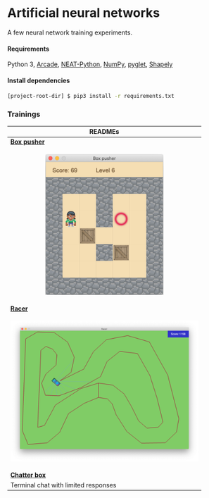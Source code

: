 # Artificial neural networks

A few neural network training experiments.

#### Requirements
Python 3, 
[Arcade](https://pypi.org/project/arcade/),
[NEAT-Python](https://pypi.org/project/neat-python/), 
[NumPy](https://pypi.org/project/numpy/), 
[pyglet](http://pyglet.org/),
[Shapely](https://pypi.org/project/Shapely/)


#### Install dependencies

```bash
[project-root-dir] $ pip3 install -r requirements.txt
```

### Trainings

| **READMEs** |
| --- |
| **[Box pusher](boxpusher#readme)** |
| <p align="center"><a href="boxpusher#readme"><img src="boxpusher/docs/manual-run.png" height="320" /></a></p> |
| **[Racer](racer#readme)** |
| <p align="center"><a href="racer#readme"><img src="racer/docs/manual-run.png" height="320" /></a></p> |
| **[Chatter box](chatter#readme)** |
| Terminal chat with limited responses |
